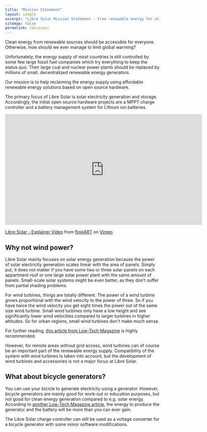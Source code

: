 ```yaml
---
title: "Mission Statement"
layout: single
excerpt: "Libre Solar Mission Statement - Free renewable energy for all."
sitemap: false
permalink: /mission/
---
```


Clean energy from renewable sources should be accessible for everyone. Otherwise, how should we ever manage to limit global warming?

Unfortunately, the energy supply of most countries is still controlled by some few large fossil fuel companies which try everything to keep the status quo. Their large coal and nuclear power plants should be replaced by millions of small, decentralized renewable energy generators. 

Our mission is to help reclaiming the energy supply using affordable renewable energy solutions based on open source hardware.

The primary focus of Libre Solar is solar electricity generation and storage. Accordingly, the initial open source hardware projects are a MPPT charge controller and a battery management system for Lithium ion batteries.

<iframe src="https://player.vimeo.com/video/292732744" width="640" height="360" frameborder="0" webkitallowfullscreen mozallowfullscreen allowfullscreen></iframe>
<p><a href="https://vimeo.com/292732744">Libre Solar - Explainer Video</a> from <a href="https://vimeo.com/flojoart">flojoART</a> on <a href="https://vimeo.com">Vimeo</a>.</p>

## Why not wind power?

Libre Solar mainly focuses on solar energy generation because the power of solar electricity generation scales linear with the area of panels. Simply put, it does not matter if you have some two or three solar panels on each appartment roof or one large solar power plant with the same amount of panels. Small-scale solar systems might be even better, as they don’t suffer from partial shading problems.

For wind turbines, things are totally different. The power of a wind turbine grows proportional with the wind velocity to the power of three. So if you have twice the wind velocity you get eight times the power out of the same size wind turbine. Small wind turbines only have a low height and see significantly lower wind velocities compared to larger turbines in higher altitudes. So for urban regions, small wind turbines don't make much sense.

For further reading, [this article from Low-Tech Magazine](http://www.lowtechmagazine.com/2008/09/urban-windmills.html "Urban windmills harm the environment") is highly recommended.

However, for remote areas without grid access, wind turbines can of course be an important part of the renewable energy supply. Compatibility of the system with wind turbines is taken into account, but the development of wind turbines and accessories is not a major focus at Libre Solar.
 
## What about bicycle generators?

You can use your bicicle to generate electricity using a generator. However, bicycle generators are mainly good for work-out or education purposes, but not good for clean energy generation compared to e.g. solar energy. According to [another Low-Tech Magazine article](http://www.lowtechmagazine.com/2011/05/bike-powered-electricity-generators.html), the energy to produce the generator and the battery will be more than you can ever gain.

The Libre Solar charge controller can still be used as a voltage converter for a bicycle generator with some minor software modifications.


